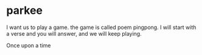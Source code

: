 # parkee

I want us to play a game. the game is called poem pingpong.
I will start with a verse and you will answer, and we will keep playing.

Once upon a time 
